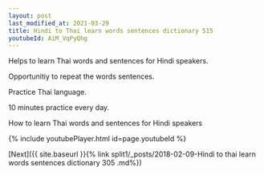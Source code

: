 ```yaml
---
layout: post
last_modified_at: 2021-03-29
title: Hindi to Thai learn words sentences dictionary 515 
youtubeId: AiM_VqPyQhg
---
```

 
 
Helps to learn Thai words and sentences for Hindi speakers.

Opportunitiy to repeat the words sentences. 

Practice Thai language. 
 
10 minutes practice every day. 
 
How to learn Thai words and sentences for Hindi speakers 
 
{% include youtubePlayer.html id=page.youtubeId %}
 
 
[Next]({{ site.baseurl }}{% link  split1/_posts/2018-02-09-Hindi to thai learn words sentences dictionary 305 .md%})
 
